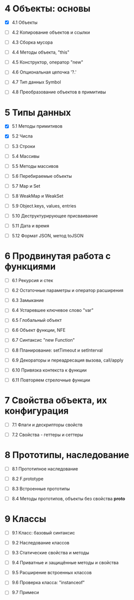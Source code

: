 # 4 Объекты: основы

- [x] 4.1 Объекты

- [ ] 4.2 Копирование объектов и ссылки

- [ ] 4.3 Сборка мусора
- [ ] 4.4 Методы объекта, "this"
- [ ] 4.5 Конструктор, оператор "new"
- [ ] 4.6 Опциональная цепочка '?.'
- [ ] 4.7 Тип данных Symbol
- [ ] 4.8 Преобразование объектов в примитивы



# 5 Типы данных

- [x] 5.1 Методы примитивов

- [x] 5.2 Числа

- [ ] 5.3 Строки

- [ ] 5.4 Массивы

- [ ] 5.5 Методы массивов

- [ ] 5.6 Перебираемые объекты

- [ ] 5.7 Map и Set

- [ ] 5.8 WeakMap и WeakSet

- [ ] 5.9 Object.keys, values, entries

- [ ] 5.10 Деструктурирующее присваивание

- [ ] 5.11 Дата и время

- [ ] 5.12 Формат JSON, метод toJSON

# 6 Продвинутая работа с функциями

- [ ] 6.1 Рекурсия и стек

- [ ] 6.2 Остаточные параметры и оператор расширения

- [ ] 6.3 Замыкание

- [ ] 6.4 Устаревшее ключевое слово "var"

- [ ] 6.5 Глобальный объект

- [ ] 6.6 Объект функции, NFE

- [ ] 6.7 Синтаксис "new Function"

- [ ] 6.8 Планирование: setTimeout и setInterval

- [ ] 6.9 Декораторы и переадресация вызова, call/apply

- [ ] 6.10 Привязка контекста к функции

- [ ] 6.11 Повторяем стрелочные функции

# 7 Свойства объекта, их конфигурация

- [ ] 7.1 Флаги и дескрипторы свойств

- [ ] 7.2 Свойства - геттеры и сеттеры

# 8 Прототипы, наследование

- [ ] 8.1 Прототипное наследование

- [ ] 8.2 F.prototype

- [ ] 8.3 Встроенные прототипы

- [ ] 8.4 Методы прототипов, объекты без свойства __proto__

# 9 Классы

- [ ] 9.1 Класс: базовый синтаксис

- [ ] 9.2 Наследование классов

- [ ] 9.3 Статические свойства и методы

- [ ] 9.4 Приватные и защищённые методы и свойства

- [ ] 9.5 Расширение встроенных классов

- [ ] 9.6 Проверка класса: "instanceof"

- [ ] 9.7 Примеси
